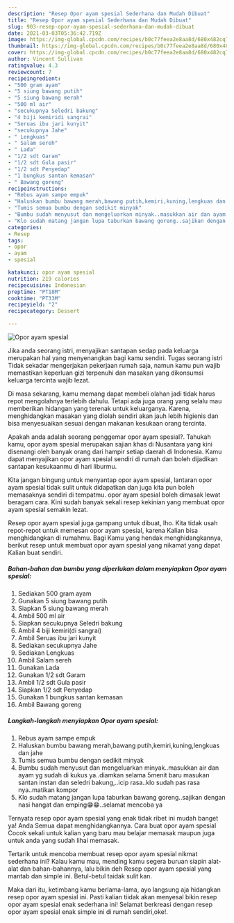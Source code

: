 ```yaml
---
description: "Resep Opor ayam spesial Sederhana dan Mudah Dibuat"
title: "Resep Opor ayam spesial Sederhana dan Mudah Dibuat"
slug: 903-resep-opor-ayam-spesial-sederhana-dan-mudah-dibuat
date: 2021-03-03T05:36:42.719Z
image: https://img-global.cpcdn.com/recipes/b0c77feea2e8aa8d/680x482cq70/opor-ayam-spesial-foto-resep-utama.jpg
thumbnail: https://img-global.cpcdn.com/recipes/b0c77feea2e8aa8d/680x482cq70/opor-ayam-spesial-foto-resep-utama.jpg
cover: https://img-global.cpcdn.com/recipes/b0c77feea2e8aa8d/680x482cq70/opor-ayam-spesial-foto-resep-utama.jpg
author: Vincent Sullivan
ratingvalue: 4.3
reviewcount: 7
recipeingredient:
- "500 gram ayam"
- "5 siung bawang putih"
- "5 siung bawang merah"
- "500 ml air"
- "secukupnya Seledri bakung"
- "4 biji kemiridi sangrai"
- "Seruas ibu jari kunyit"
- "secukupnya Jahe"
- " Lengkuas"
- " Salam sereh"
- " Lada"
- "1/2 sdt Garam"
- "1/2 sdt Gula pasir"
- "1/2 sdt Penyedap"
- "1 bungkus santan kemasan"
- " Bawang goreng"
recipeinstructions:
- "Rebus ayam sampe empuk"
- "Haluskan bumbu bawang merah,bawang putih,kemiri,kuning,lengkuas dan jahe"
- "Tumis semua bumbu dengan sedikit minyak"
- "Bumbu sudah menyusut dan mengeluarkan minyak..masukkan air dan ayam yg sudah di kukus ya..diamkan selama 5menit baru masukan santan instan dan seledri bakung,..icip rasa..klo sudah pas rasa nya..matikan kompor"
- "Klo sudah matang jangan lupa taburkan bawang goreng..sajikan dengan nasi hangat dan emping😁😁..selamat mencoba ya"
categories:
- Resep
tags:
- opor
- ayam
- spesial

katakunci: opor ayam spesial 
nutrition: 219 calories
recipecuisine: Indonesian
preptime: "PT18M"
cooktime: "PT33M"
recipeyield: "2"
recipecategory: Dessert

---
```



![Opor ayam spesial](https://img-global.cpcdn.com/recipes/b0c77feea2e8aa8d/680x482cq70/opor-ayam-spesial-foto-resep-utama.jpg)

Jika anda seorang istri, menyajikan santapan sedap pada keluarga merupakan hal yang menyenangkan bagi kamu sendiri. Tugas seorang istri Tidak sekadar mengerjakan pekerjaan rumah saja, namun kamu pun wajib memastikan keperluan gizi terpenuhi dan masakan yang dikonsumsi keluarga tercinta wajib lezat.

Di masa  sekarang, kamu memang dapat membeli olahan jadi tidak harus repot mengolahnya terlebih dahulu. Tetapi ada juga orang yang selalu mau memberikan hidangan yang terenak untuk keluarganya. Karena, menghidangkan masakan yang diolah sendiri akan jauh lebih higienis dan bisa menyesuaikan sesuai dengan makanan kesukaan orang tercinta. 



Apakah anda adalah seorang penggemar opor ayam spesial?. Tahukah kamu, opor ayam spesial merupakan sajian khas di Nusantara yang kini disenangi oleh banyak orang dari hampir setiap daerah di Indonesia. Kamu dapat menyajikan opor ayam spesial sendiri di rumah dan boleh dijadikan santapan kesukaanmu di hari liburmu.

Kita jangan bingung untuk menyantap opor ayam spesial, lantaran opor ayam spesial tidak sulit untuk didapatkan dan juga kita pun boleh memasaknya sendiri di tempatmu. opor ayam spesial boleh dimasak lewat beragam cara. Kini sudah banyak sekali resep kekinian yang membuat opor ayam spesial semakin lezat.

Resep opor ayam spesial juga gampang untuk dibuat, lho. Kita tidak usah repot-repot untuk memesan opor ayam spesial, karena Kalian bisa menghidangkan di rumahmu. Bagi Kamu yang hendak menghidangkannya, berikut resep untuk membuat opor ayam spesial yang nikamat yang dapat Kalian buat sendiri.

<!--inarticleads1-->

##### Bahan-bahan dan bumbu yang diperlukan dalam menyiapkan Opor ayam spesial:

1. Sediakan 500 gram ayam
1. Gunakan 5 siung bawang putih
1. Siapkan 5 siung bawang merah
1. Ambil 500 ml air
1. Siapkan secukupnya Seledri bakung
1. Ambil 4 biji kemiri(di sangrai)
1. Ambil Seruas ibu jari kunyit
1. Sediakan secukupnya Jahe
1. Sediakan  Lengkuas
1. Ambil  Salam sereh
1. Gunakan  Lada
1. Gunakan 1/2 sdt Garam
1. Ambil 1/2 sdt Gula pasir
1. Siapkan 1/2 sdt Penyedap
1. Gunakan 1 bungkus santan kemasan
1. Ambil  Bawang goreng




<!--inarticleads2-->

##### Langkah-langkah menyiapkan Opor ayam spesial:

1. Rebus ayam sampe empuk
1. Haluskan bumbu bawang merah,bawang putih,kemiri,kuning,lengkuas dan jahe
1. Tumis semua bumbu dengan sedikit minyak
1. Bumbu sudah menyusut dan mengeluarkan minyak..masukkan air dan ayam yg sudah di kukus ya..diamkan selama 5menit baru masukan santan instan dan seledri bakung,..icip rasa..klo sudah pas rasa nya..matikan kompor
1. Klo sudah matang jangan lupa taburkan bawang goreng..sajikan dengan nasi hangat dan emping😁😁..selamat mencoba ya




Ternyata resep opor ayam spesial yang enak tidak ribet ini mudah banget ya! Anda Semua dapat menghidangkannya. Cara buat opor ayam spesial Cocok sekali untuk kalian yang baru mau belajar memasak maupun juga untuk anda yang sudah lihai memasak.

Tertarik untuk mencoba membuat resep opor ayam spesial nikmat sederhana ini? Kalau kamu mau, mending kamu segera buruan siapin alat-alat dan bahan-bahannya, lalu bikin deh Resep opor ayam spesial yang mantab dan simple ini. Betul-betul taidak sulit kan. 

Maka dari itu, ketimbang kamu berlama-lama, ayo langsung aja hidangkan resep opor ayam spesial ini. Pasti kalian tiidak akan menyesal bikin resep opor ayam spesial enak sederhana ini! Selamat berkreasi dengan resep opor ayam spesial enak simple ini di rumah sendiri,oke!.

